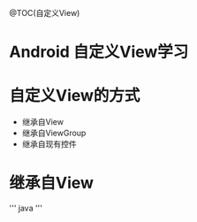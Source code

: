 @TOC(自定义View)
# Android 自定义View学习
# 自定义View的方式
- 继承自View
- 继承自ViewGroup
- 继承自现有控件
# 继承自View
'''
java
'''
